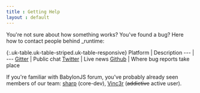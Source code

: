 ```yaml
---
title : Getting Help
layout : default
---
```


You're not sure about how something works? You've found a bug? Here how to contact people behind \_runtime:

{:.uk-table.uk-table-striped.uk-table-responsive}
Platform | Description
--- | ---
[Gitter](https://gitter.im/babylon-runtime/community) | Public chat
[Twitter](https://twitter.com/BabylonRuntime) | Live news 
[Github](https://github.com/babylon-runtime/_r/issues) | Where bug reports take place 

If you're familiar with BabylonJS forum, you've probably already seen members of our team: [sharp](https://forum.babylonjs.com/u/sharp/summary) (core-dev), [Vinc3r](https://forum.babylonjs.com/u/Vinc3r/summary) (~~addictive~~ active user).
